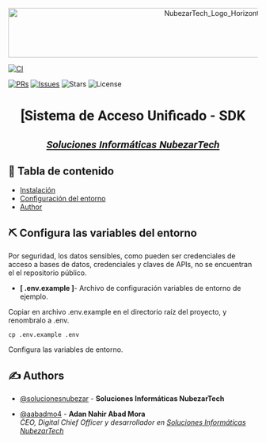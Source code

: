 <link href='http://fonts.googleapis.com/css?family=Roboto' rel='stylesheet' type='text/css'>
<p align="center">
 <img width=817px height=100px src="http://nubezar.tech/media_shared/NubezarTech_horizontal_900x360px__LIGHT_transparent.png" alt="NubezarTech_Logo_Horizontal">
</p>


[![CI](https://github.com/nubezartech/SAU_sdk/actions/workflows/CI.yaml/badge.svg)](https://github.com/nubezartech/SAU_sdk/actions/workflows/CI.yaml)

[![PRs](https://img.shields.io/github/issues-pr/nubezartech/SAU_sdk)](https://github.com/nubezartech/SAU_sdk/pulls?q=is%3Aopen+is%3Apr)
[![Issues](https://img.shields.io/github/issues/nubezartech/SAU_sdk)](https://github.com/nubezartech/SAU_sdk/issues?q=is%3Aopen+is%3Aissue)
![Stars](https://img.shields.io/github/stars/nubezartech/SAU_sdk)
![License](https://img.shields.io/github/license/nubezartech/SAU_sdk)

<h1 align="center" style="font-family:'Roboto';">[Sistema de Acceso Unificado - SDK
<h2 align="center" style="font-family:'Roboto'; font-style: italic;"><a href="http://www.nubezartech.es">Soluciones Informáticas NubezarTech</a></h2>

## 📝 Tabla de contenido

- [Instalación](#installation)
- [Configuración del entorno](#enviroment)
- [Author](#authors)


## ⛏️ Configura las variables del entorno <a name = "enviroment"></a>

Por seguridad, los datos sensibles, como pueden ser credenciales de acceso a bases de datos, credenciales y claves de APIs, no se encuentran el el repositorio público.

- <b>[ .env.example ]</b>- Archivo de configuración variables de entorno de ejemplo.

Copiar en archivo .env.example en el directorio raíz del proyecto, y renombralo a .env. 
```
cp .env.example .env
```
Configura las variables de entorno.

## ✍️ Authors <a name = "authors"></a>
- [@solucionesnubezar](https://github.com/solucionesnubezar) - <b>Soluciones Informáticas NubezarTech</b> <br>


- [@aabadmo4](https://github.com/aabadmo4) - <b>Adan Nahir Abad Mora</b> <br>
<i>CEO, Digital Chief Officer y desarrollador en <a href="http://www.nubezartech.es">Soluciones Informáticas NubezarTech</a></i>
